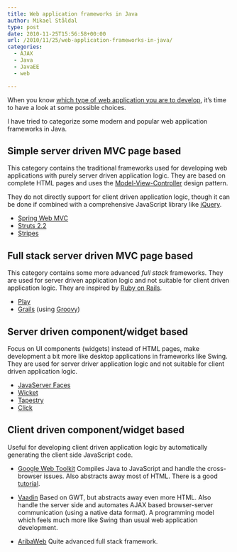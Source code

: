 ```yaml
---
title: Web application frameworks in Java
author: Mikael Ståldal
type: post
date: 2010-11-25T15:56:58+00:00
url: /2010/11/25/web-application-frameworks-in-java/
categories:
  - AJAX
  - Java
  - JavaEE
  - web

---
```

When you know [which type of web application you are to develop][1], it&#8217;s time to have a look at some possible choices.

I have tried to categorize some modern and popular web application frameworks in Java.

## Simple server driven MVC page based

This category contains the traditional frameworks used for developing web applications with purely server driven application logic. They are based on complete HTML pages and uses the [Model-View-Controller][2] design pattern.

They do not directly support for client driven application logic, though it can be done if combined with a comprehensive JavaScript library like [jQuery][3].

  * [Spring Web MVC][4]
  * [Struts 2.2][5]
  * [Stripes][6]

## Full stack server driven MVC page based

This category contains some more advanced <cite>full stack</cite> frameworks. They are used for server driven application logic and not suitable for client driven application logic. They are inspired by [Ruby on Rails][7].

  * [Play][8] 
  * [Grails][9] (using [Groovy][10])

## Server driven component/widget based

Focus on UI components (widgets) instead of HTML pages, make development a bit more like desktop applications in frameworks like Swing. They are used for server driver application logic and not suitable for client driven application logic.

  * [JavaServer Faces][11]
  * [Wicket][12]
  * [Tapestry][13]
  * [Click][14]

## Client driven component/widget based

Useful for developing client driven application logic by automatically generating the client side JavaScript code. 

  * [Google Web Toolkit][15]
Compiles Java to JavaScript and handle the cross-browser issues. Also abstracts away most of HTML. There is a good [tutorial][16].

  * [Vaadin][17]
Based on GWT, but abstracts away even more HTML. Also handle the server side and automates AJAX based browser-server communication (using a native data format). A programming model which feels much more like Swing than usual web application development.

  * [AribaWeb][18]
Quite advanced full stack framework.

 [1]: http://www.staldal.nu/tech/2010/11/25/web-applications-and-web-frameworks/
 [2]: http://en.wikipedia.org/wiki/Model-View-Controller
 [3]: http://jquery.org/
 [4]: http://static.springsource.org/spring/docs/3.0.x/spring-framework-reference/html/mvc.html
 [5]: http://struts.apache.org/
 [6]: http://www.stripesframework.org/
 [7]: http://en.wikipedia.org/wiki/Ruby_on_Rails
 [8]: http://www.playframework.org/
 [9]: http://www.grails.org/
 [10]: http://groovy.codehaus.org/
 [11]: http://www.oracle.com/technetwork/java/javaee/javaserverfaces-139869.html
 [12]: http://wicket.apache.org/
 [13]: http://tapestry.apache.org/tapestry5/
 [14]: http://click.apache.org/
 [15]: http://code.google.com/intl/sv/webtoolkit/
 [16]: http://code.google.com/intl/sv/webtoolkit/doc/latest/tutorial/index.html
 [17]: http://vaadin.com/home
 [18]: http://aribaweb.org/